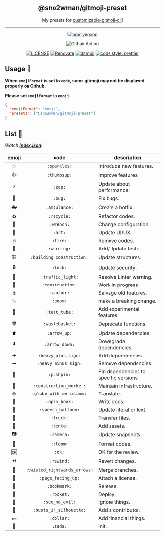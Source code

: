 <h2 align="center">@sno2wman/gitmoji-preset</h2>

<p align="center">My presets for <a href="https://github.com/SnO2WMaN/customizable-gitmoji-cli">customizable-gitmoji-cli</a>!</p>

---

<p align="center">
<a href="https://www.npmjs.com/package/@sno2wman/gitmoji-preset"><img src="https://img.shields.io/npm/v/@sno2wman/gitmoji-preset?style=for-the-badge&logo=npm" alt="npm version"/></a>

<p>
<div align="center">

![Github Action](https://github.com/SnO2WMaN/gitmoji-preset/workflows/Node%20CI/badge.svg)

</div>
</p>

<p>
<div align="center">

[![LICENSE](https://img.shields.io/github/license/sno2wman/gitmoji-preset?style=flat-square)](https://github.com/SnO2WMaN/gitmoji-preset/blob/master/LICENSE)
[![Renovate](https://img.shields.io/badge/renovate-enabled-25c4c3.svg?style=flat-square)](https://renovatebot.com/)
[![Gitmoji](https://img.shields.io/badge/gitmoji-%20😜%20😍-FFDD67.svg?style=flat-square)](https://gitmoji.carloscuesta.me)
[![code style: prettier](https://img.shields.io/badge/code_style-prettier-ff69b4.svg?style=flat-square)](https://github.com/prettier/prettier)

</div>
</p>

## Usage 🧰

**When `emojiFormat` is set to `code`, some gitmoji may not be displayed properly on Github.**

**Please set `emojiFormat` to `emoji`.**

```json
{
  "emojiFormat": "emoji",
  "presets": ["@sno2wman/gitmoji-preset"]
}
```

## List 📜

_Watch **[index.json](https://github.com/SnO2WMaN/gitmoji-preset-sno2wman/blob/master/index.json)**!_

<!-- COMMENT-INSERTER gitmojis:START -->

| emoji |             code              | description                            |
| :---: | :---------------------------: | -------------------------------------- |
|  ✨   |         `:sparkles:`          | Introduce new features.                |
|  👍   |         `:thumbsup:`          | Improve features.                      |
|  ⚡️  |            `:zap:`            | Update about performance.              |
|  🐛   |            `:bug:`            | Fix bugs.                              |
|  🚑   |         `:ambulance:`         | Create a hotfix.                       |
|  ♻️   |          `:recycle:`          | Refactor codes.                        |
|  🔧   |          `:wrench:`           | Change configuration.                  |
|  🎨   |            `:art:`            | Update UI/UX.                          |
|  🔥   |           `:fire:`            | Remove codes.                          |
|  🚨   |          `:warning:`          | Add/Update tests.                      |
|   🏗   |   `:building_construction:`   | Update structures.                     |
|  🔒   |           `:lock:`            | Update security.                       |
|  🚥   |       `:traffic_light:`       | Resolve Linter warning.                |
|  🚧   |       `:construction:`        | Work in progress.                      |
|  ⚓️  |          `:anchor:`           | Salvage old features.                  |
|  💥   |           `:boom:`            | make a breaking change.                |
|  🧪   |         `:test_tube:`         | Add experimental features.             |
|   🗑   |        `:wastebasket:`        | Deprecate functions.                   |
|  ⬆️   |         `:arrow_up:`          | Update dependencies.                   |
|  ⬇️   |        `:arrow_down:`         | Downgrade dependencies.                |
|  ➕   |      `:heavy_plus_sign:`      | Add dependencies.                      |
|  ➖   |     `:heavy_minus_sign:`      | Remove dependencies.                   |
|  📌   |          `:pushpin:`          | Pin dependencies to specific versions. |
|  👷   |    `:construction_worker:`    | Maintain infrastructure.               |
|  🌐   |   `:globe_with_meridians:`    | Translate.                             |
|  📖   |         `:open_book:`         | Write docs.                            |
|  💬   |      `:speech_balloon:`       | Update literal or text.                |
|  🚚   |           `:truck:`           | Transfer files.                        |
|  🍱   |           `:bento:`           | Add assets.                            |
|  📷   |          `:camera:`           | Update snapshots.                      |
|  🧹   |           `:bloom:`           | Format codes.                          |
|  🆗   |            `:ok:`             | OK for the review.                     |
|  ⏪   |          `:rewind:`           | Revert changes.                        |
|  🔀   | `:twisted_rightwards_arrows:` | Merge branches.                        |
|  📄   |      `:page_facing_up:`       | Attach a license.                      |
|  🔖   |         `:bookmark:`          | Release.                               |
|  🚀   |          `:rocket:`           | Deploy.                                |
|  🙈   |        `:see_no_evil:`        | Ignore things.                         |
|  👥   |    `:busts_in_silhouette:`    | Add a contributor.                     |
|  💵   |          `:dollar:`           | Add financial things.                  |
|  🎉   |           `:tada:`            | Init.                                  |

<!-- COMMENT-INSERTER gitmojis:END -->
